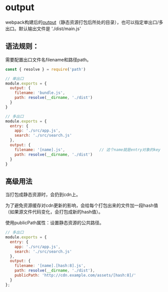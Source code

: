 # output

webpack构建后的[output](https://webpack.js.org/concepts/output/)（静态资源打包后所处的目录），也可以指定单出口/多出口。默认输出文件是 './dist/main.js'

## 语法规则：

需要配置出口文件名filename和路径path。

``` js
const { resolve } = require('path')

// 单出口
module.exports = {
  output: {
    filename: 'bundle.js',
    path: resolve(__dirname, './dist')
  }
}

// 多出口
module.exports = {
  entry: {
    app: './src/app.js',
    search: './src/search.js'
  },
  output: {
    filename: '[name].js',               // 这个name就是entry对象的key
    path: resolve(__dirname, './dist')
  }
}

```

## 高级用法

当打包成静态资源时，会扔到cdn上。

为了避免资源缓存对cdn更新的影响，会给每个打包出来的文件加一段hash值（如果源文件代码变化，会打包成新的hash值）。

使用publicPath属性：设置静态资源的公共路径。

``` js
// 多出口
module.exports = {
  entry: {
    app: './src/app.js',
    search: './src/search.js'
  },
  output: {
    filename: '[name].[hash:8].js',
    path: resolve(__dirname, './dist'),
    publicPath: 'http://cdn.example.com/assets/[hash:8]/'
  }
};

```
